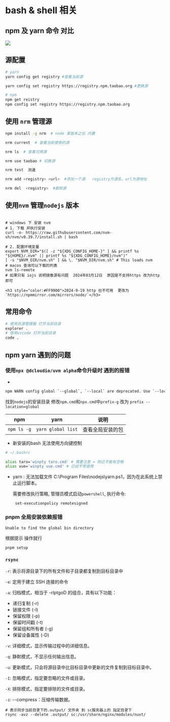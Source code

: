 # bash & shell 相关

## npm 及 yarn 命令 对比

<img src="/yarn_npm.png" data-fancybox="gallery"/>

## 源配置


```bash
# yarn
yarn config get registry #查看当前源

yarn config set registry https://registry.npm.taobao.org #更换源

# npm
npm get reistry
npm config set registry https://registry.npm.taobao.org
```

## 使用 `nrm` 管理源

``` bash
npm install -g nrm  # node 某版本之后 内置

nrm current  # 查看当前使用的源

nrm ls  # 查看可用源

nrm use taobao # 切换源

nrm test  测速

nrm add <registry> <url>  #添加一个源   registry为源名，url为源地址

nrm del  <registry>  #删除源
```

## 使用`nvm` 管理`nodejs` 版本

```shell

# windows 下 安装 nvm
# 1. 下载 并执行安装
curl -o- https://raw.githubusercontent.com/nvm-sh/nvm/v0.39.7/install.sh | bash

# 2. 配置环境变量
export NVM_DIR="$([ -z "${XDG_CONFIG_HOME-}" ] && printf %s "${HOME}/.nvm" || printf %s "${XDG_CONFIG_HOME}/nvm")"
[ -s "$NVM_DIR/nvm.sh" ] && \. "$NVM_DIR/nvm.sh" # This loads nvm
# macos 查询可以下载的列表
nvm ls-remote
# 如果只有 iojs 说明镜像源有问题  2024年03月12日  原因是不支持https 改为http 即可

<h3 style="color:#FF9900">2024-9-19 http 也不可用  更改为 `https://npmmirror.com/mirrors/node/`</h3>

```

## 常用命令

```bash
# 使用资源管理器 打开当前目录
explorer .
# 使用vscode 打开当前目录
code .
```

## npm yarn 遇到的问题

### 使用`npx @dcloudio/uvm alpha`命令升级时 遇到的报错
 -

```bash
npm WARN config global `--global`, `--local` are deprecated. Use `--location=global` instead.
````

找到`nodejs`的安装目录 修改`npm.cmd`和`npx.cmd`中`prefix-g` 改为 `prefix --location=global`

| npm | yarn | 说明 |
| ---- | ---- | ---- |
|`npm ls -g`| `yarn global list`| 查看全局安装的包 |

- 新安装的bash 无法使用方向键控制

``` bash
# ~/.bashrc

alias taro='winpty taro.cmd' # 需要注意 = 附近不能有空格
alias vue='winpty vue.cmd' # 已经不常使用
```
- yarn : 无法加载文件 C:\Program Files\nodejs\yarn.ps1，因为在此系统上禁止运行脚本。

  需要修改执行策略, 管理员模式启动`powershell`, 执行命令:
  ```
   set-executionpolicy remotesigned
  ```

### pnpm 全局安装依赖报错
`Unable to find the global bin directory`

根据提示 操作就行
```bash
pnpm setup


```
### `rsync`

`-r`: 表示将源目录下的所有文件和子目录都复制到目标目录中

`-e`: 定用于建立 SSH 连接的命令

`-a`: 归档模式，相当于 -rlptgoD 的组合，具有以下功能：
 - 递归复制 (-r)
 - 链接文件 (-l)
 - 保留权限 (-p)
 - 保留时间戳 (-t)
 - 保留组和所有者 (-g)
 - 保留设备属性 (-D)

`-v`: 详细模式，显示传输过程中的详细信息。

`-q`: 静默模式，不显示任何输出信息。

`-u`: 更新模式，只会将源目录中比目标目录中更新的文件复制到目标目录中。

`-I`: 忽略模式，指定要忽略的文件或目录。

`-X`: 排除模式，指定要排除的文件或目录。

`-z`: --compress：压缩传输数据。

```shell
# 表示同步当前目录下的.output/ 文件夹 到 sc服务器上的 指定目录下
rsync -avz --delete .output/ sc:/usr/share/nginx/modules/nuxt/
```